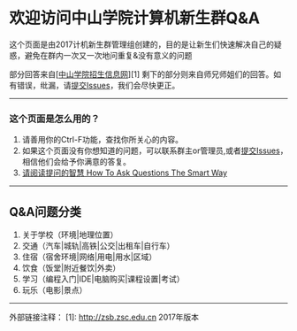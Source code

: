 # 欢迎访问中山学院计算机新生群Q&A

这个页面是由2017计机新生群管理组创建的，目的是让新生们快速解决自己的疑惑，避免在群内一次又一次地问重复&没有意义的问题

部分回答来自[<a href="http://zsb.zsc.edu.cn">中山学院招生信息网</a>][1]
剩下的部分则来自师兄师姐们的回答。如有错误，纰漏，请<a href="https://github.com/FsHtroy/ZSC-New-member-Q-A/issues/new">提交Issues</a>，我们会尽快更正。

------

### 这个页面是怎么用的？

 1. 请善用你的Ctrl-F功能，查找你所关心的内容。
 2. 如果这个页面没有你想知道的问题，可以联系群主or管理员,或者<a href="https://github.com/FsHtroy/ZSC-New-member-Q-A/issues/new">提交Issues</a>，相信他们会给予你满意的答复。
 3. <a href="https://github.com/FredWe/How-To-Ask-Questions-The-Smart-Way/blob/master/README-zh_CN.md">请阅读提问的智慧 How To Ask Questions The Smart Way</a>

------
## Q&A问题分类

 1. 关于学校（环境|地理位置）
 2. 交通（汽车|城轨|高铁|公交|出租车|自行车）
 3. 住宿（宿舍环境|网络|用电|用水|区域）
 4. 饮食（饭堂|附近餐饮|外卖）
 5. 学习（编程入门|IDE|电脑购买|课程设置|考试）
 6. 玩乐（电影|景点）

------
外部链接注释：
  [1]: http://zsb.zsc.edu.cn 2017年版本
